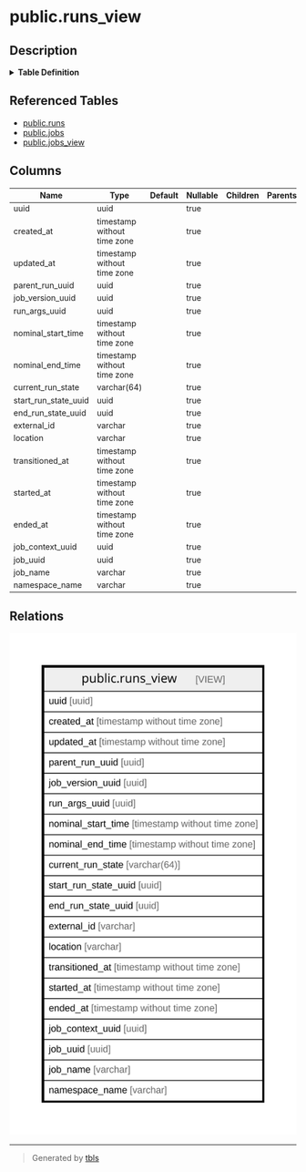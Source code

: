 # public.runs_view

## Description

<details>
<summary><strong>Table Definition</strong></summary>

```sql
CREATE VIEW runs_view AS (
 SELECT r.uuid,
    r.created_at,
    r.updated_at,
    r.parent_run_uuid,
    r.job_version_uuid,
    r.run_args_uuid,
    r.nominal_start_time,
    r.nominal_end_time,
    r.current_run_state,
    r.start_run_state_uuid,
    r.end_run_state_uuid,
    r.external_id,
    r.location,
    r.transitioned_at,
    r.started_at,
    r.ended_at,
    r.job_context_uuid,
    r.job_uuid,
    COALESCE(s.name, j.name) AS job_name,
    COALESCE(s.namespace_name, j.namespace_name) AS namespace_name
   FROM ((runs r
     JOIN jobs j ON ((j.uuid = r.job_uuid)))
     LEFT JOIN jobs_view s ON ((j.symlink_target_uuid = s.uuid)))
)
```

</details>

## Referenced Tables

- [public.runs](public.runs.md)
- [public.jobs](public.jobs.md)
- [public.jobs_view](public.jobs_view.md)

## Columns

| Name | Type | Default | Nullable | Children | Parents | Comment |
| ---- | ---- | ------- | -------- | -------- | ------- | ------- |
| uuid | uuid |  | true |  |  |  |
| created_at | timestamp without time zone |  | true |  |  |  |
| updated_at | timestamp without time zone |  | true |  |  |  |
| parent_run_uuid | uuid |  | true |  |  |  |
| job_version_uuid | uuid |  | true |  |  |  |
| run_args_uuid | uuid |  | true |  |  |  |
| nominal_start_time | timestamp without time zone |  | true |  |  |  |
| nominal_end_time | timestamp without time zone |  | true |  |  |  |
| current_run_state | varchar(64) |  | true |  |  |  |
| start_run_state_uuid | uuid |  | true |  |  |  |
| end_run_state_uuid | uuid |  | true |  |  |  |
| external_id | varchar |  | true |  |  |  |
| location | varchar |  | true |  |  |  |
| transitioned_at | timestamp without time zone |  | true |  |  |  |
| started_at | timestamp without time zone |  | true |  |  |  |
| ended_at | timestamp without time zone |  | true |  |  |  |
| job_context_uuid | uuid |  | true |  |  |  |
| job_uuid | uuid |  | true |  |  |  |
| job_name | varchar |  | true |  |  |  |
| namespace_name | varchar |  | true |  |  |  |

## Relations

![er](public.runs_view.svg)

---

> Generated by [tbls](https://github.com/k1LoW/tbls)
